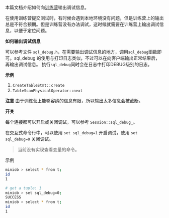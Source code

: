 本篇文档介绍如何向[训练营](https://open.oceanbase.com/train)输出调试信息。

在使用训练营提交测试时，有时候会遇到本地环境没有问题，但是训练营上的输出总是不符合预期。但是训练营没有办法调试，这时候就需要在训练营上输出调试信息，以便于定位问题。

**如何输出调试信息**

可以参考文件 `sql_debug.h`，在需要输出调试信息的地方，调用`sql_debug`函数即可。sql_debug 的使用与打印日志类似，不过可以在向客户端输出正常结果后，再输出调试信息。
执行`sql_debug`同时会在日志中打印DEBUG级别的日志。

**示例**

1. `CreateTableStmt::create`
2. `TableScanPhysicalOperator::next`

**注意**
由于训练营上能够容纳的信息有限，所以输出太多信息会被截断。

**开关**

每个连接都可以开启或关闭调试，可以参考 `Session::sql_debug_`。

在交互式命令行中，可以使用 `set sql_debug=1` 开启调试，使用 `set sql_debug=0` 关闭调试。

> 当前没有实现查看变量的命令。

示例

```bash
miniob > select * from t;
id
1

# get a tuple: 1
miniob > set sql_debug=0;
SUCCESS
miniob > select * from t;
id
1

```